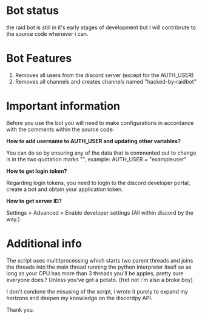 # Bot status
the raid bot is still in it's early stages of development but I will contribrute to the source code whenever i can. 

# Bot Features
1. Removes all users from the discord server (except for the AUTH_USER)
2. Removes all channels and creates channels named "hacked-by-raidbot"

# Important information
Before you use the bot you will need to make configurations in accordance with the comments within the source code. 

**How to add username to AUTH_USER and updating other variables?**

You can do so by ensuring any of the data that is commented out to change is in the two quotation marks "", example: AUTH_USER = "exampleuser"

**How to get login token?**

Regarding login tokens, you need to login to the discord developer portal, create a bot and obtain your application token. 

**How to get server ID?**

Settings > Advanced > Enable developer settings (All within discord by the way.)

# Additional info
The script uses multitprocessing which starts two parent threads and joins the threads into the main thread running the python
interpreter itself so as long as your CPU has more than 3 threads you'll be apples, pretty sure everyone does.? Unless you've got a potato. (fret not i'm also a broke boy)

I don't condone the misusing of the script, i wrote it purely to expand my horizons and deepen my knowledge on the discordpy API.

Thank you. 
